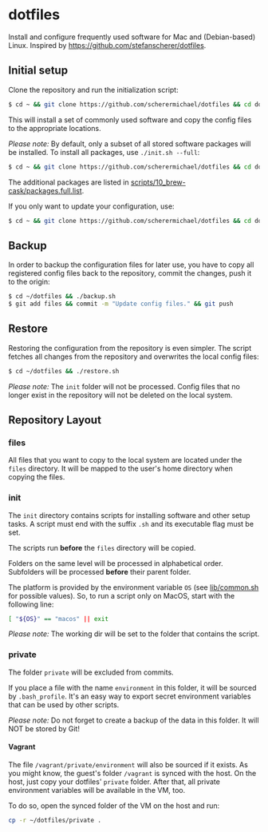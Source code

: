 # dotfiles

Install and configure frequently used software for Mac and (Debian-based) Linux. Inspired by https://github.com/stefanscherer/dotfiles.

## Initial setup

Clone the repository and run the initialization script:

```bash
$ cd ~ && git clone https://github.com/scherermichael/dotfiles && cd dotfiles && ./init.sh
```

This will install a set of commonly used software and copy the config files to the appropriate locations.

*Please note:* By default, only a subset of all stored software packages will be installed. To install all packages, use `./init.sh --full`:

```bash
$ cd ~ && git clone https://github.com/scherermichael/dotfiles && cd dotfiles && ./init.sh --full
```

The additional packages are listed in [scripts/10_brew-cask/packages.full.list](scripts/10_brew-cask/packages.full.list).

If you only want to update your configuration, use:

```bash
$ cd ~ && git clone https://github.com/scherermichael/dotfiles && cd dotfiles && ./restore.sh
```

## Backup

In order to backup the configuration files for later use, you have to copy all registered config files back to the repository, commit the changes, push it to the origin:

  ```bash
  $ cd ~/dotfiles && ./backup.sh
  $ git add files && commit -m "Update config files." && git push
  ```

## Restore

Restoring the configuration from the repository is even simpler. The script fetches all changes from the repository and overwrites the local config files:

```bash
$ cd ~/dotfiles && ./restore.sh
```

*Please note:* The `init` folder will not be processed. Config files that no longer exist in the repository will not be deleted on the local system.

## Repository Layout

### files

All files that you want to copy to the local system are located under the `files` directory. It will be mapped to the user's home directory when copying the files.

### init

The `init` directory contains scripts for installing software and other setup tasks. A script must end with the suffix `.sh` and its executable flag must be set.

The scripts run **before** the `files` directory will be copied.

Folders on the same level will be processed in alphabetical order. Subfolders will be processed **before** their parent folder.

The platform is provided by the environment variable `OS` (see [lib/common.sh](lib/common.sh) for possible values). So, to run a script only on MacOS, start with the following line:

```bash
[ "${OS}" == "macos" || exit
```

*Please note:* The working dir will be set to the folder that contains the script.

### private

The folder `private` will be excluded from commits.

If you place a file with the name `environment` in this folder, it will be sourced by `.bash_profile`. It's an easy way to export secret environment variables that can be used by other scripts.  

*Please note:* Do not forget to create a backup of the data in this folder. It will NOT be stored by Git!

#### Vagrant

The file `/vagrant/private/environment` will also be sourced if it exists. As you might know, the guest's folder `/vagrant` is synced with the host. On the host, just copy your dotfiles' `private` folder. After that, all private environment variables will be available in the VM, too.

To do so, open the synced folder of the VM on the host and run:

```bash
cp -r ~/dotfiles/private .
```
